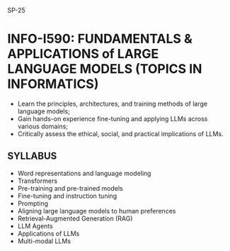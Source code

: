 SP-25
# INFO-I590: FUNDAMENTALS & APPLICATIONS of LARGE LANGUAGE MODELS (TOPICS IN INFORMATICS)

- Learn the principles, architectures, and training methods of large language models;
- Gain hands-on experience fine-tuning and applying LLMs across various domains;
- Critically assess the ethical, social, and practical implications of LLMs.

## SYLLABUS
- Word representations and language modeling
- Transformers
- Pre-training and pre-trained models
- Fine-tuning and instruction tuning
- Prompting
- Aligning large language models to human preferences
- Retrieval-Augmented Generation (RAG)
- LLM Agents
- Applications of LLMs
- Multi-modal LLMs
